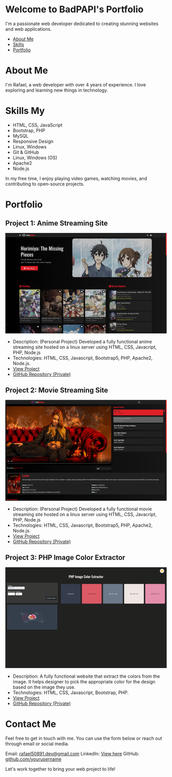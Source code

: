 # Welcome to BadPAPI's Portfolio

I'm a passionate web developer dedicated to creating stunning websites and web applications.

- [About Me](#about-me)
- [Skills](#skills)
- [Portfolio](#portfolio)

# About Me

I'm Rafael, a web developer with over 4 years of experience. I love exploring and learning new things in technology.

# Skills My

- HTML, CSS, JavaScript
- Bootstrap, PHP
- MySQL
- Responsive Design
- Linux, Windows
- Git & GitHub
- Linux, Windows (OS)
- Apache2
- Node.js

In my free time, I enjoy playing video games, watching movies, and contributing to open-source projects.

# Portfolio

## Project 1: Anime Streaming Site

![Anime Streaming Site](./docs/images/projects/anime-streaming-site.png)

- Description: (Personal Project) Developed a fully functional anime streaming site hosted on a linux server using HTML, CSS, Javacript, PHP, Node.js
- Technologies: HTML, CSS, Javascript, Bootstrap5, PHP, Apache2, Node.js.
- [View Project](http://seekanime.devpapi.online/home)
- [GitHub Repository (Private)](#!)

## Project 2: Movie Streaming Site

![Blogging Platform](./docs/images/projects/movie-streaming-site.png)

- Description: (Personal Project) Developed a fully functional movie streaming site hosted on a linux server using HTML, CSS, Javacript, PHP, Node.js
- Technologies: HTML, CSS, Javascript, Bootstrap5, PHP, Apache2, Node.js.
- [View Project](http://seekmovies.devpapi.online/)
- [GitHub Repository (Private)](#!)

## Project 3: PHP Image Color Extractor

![Blogging Platform](./docs/images/projects/php-image-color-extractor.png)

- Description: A fully functional website that extract the colors from the image. It helps designer to pick the appropriate color for the design based on the image they use.
- Technologies: HTML, CSS, Javascript, Bootstrap, PHP.
- [View Project](#!)
- [GitHub Repository (Private)](https://github.com/devpapi0891/image-color-extractor.git)

# Contact Me

Feel free to get in touch with me. You can use the form below or reach out through email or social media.

Email: [rafael50891.dev@gmail.com](mailto:rafael50891.dev@gmail.com)
LinkedIn: [View here](#!)
GitHub: [github.com/yourusername](https://github.com/yourusername)


Let's work together to bring your web project to life!

